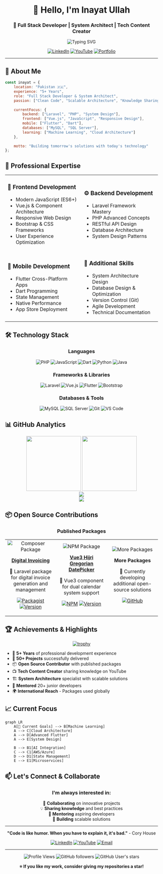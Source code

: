 <div align="center">

# 👋 Hello, I'm **Inayat Ullah**
### 🚀 Full Stack Developer | System Architect | Tech Content Creator

<img src="https://readme-typing-svg.herokuapp.com?font=Fira+Code&pause=1000&color=36BCF7&center=true&vCenter=true&width=435&lines=5%2B+Years+Full+Stack+Experience;Laravel+%7C+PHP+%7C+Flutter+Expert;Building+Scalable+Web+Solutions;YouTuber+%40+ExplaineRKhaN" alt="Typing SVG" />

[![LinkedIn](https://img.shields.io/badge/LinkedIn-0077B5?style=for-the-badge&logo=linkedin&logoColor=white)](https://www.linkedin.com/in/inayat-ullah-927b09146/)
[![YouTube](https://img.shields.io/badge/YouTube-FF0000?style=for-the-badge&logo=youtube&logoColor=white)](https://www.youtube.com/c/ExplaineRKhaN)
[![Portfolio](https://img.shields.io/badge/Portfolio-FF5722?style=for-the-badge&logo=todoist&logoColor=white)](#)

</div>

---

## 🎯 **About Me**

```javascript
const inayat = {
    location: "Pakistan 🇵🇰",
    experience: "5+ Years",
    role: "Full Stack Developer & System Architect",
    passion: ["Clean Code", "Scalable Architecture", "Knowledge Sharing"],
    
    currentFocus: {
        backend: ["Laravel", "PHP", "System Design"],
        frontend: ["Vue.js", "JavaScript", "Responsive Design"],
        mobile: ["Flutter", "Dart"],
        databases: ["MySQL", "SQL Server"],
        learning: ["Machine Learning", "Cloud Architecture"]
    },
    
    motto: "Building tomorrow's solutions with today's technology"
};
```

## 💼 **Professional Expertise**

<table>
<tr>
<td width="50%">

### 🎨 **Frontend Development**
- Modern JavaScript (ES6+)
- Vue.js & Component Architecture
- Responsive Web Design
- Bootstrap & CSS Frameworks
- User Experience Optimization

</td>
<td width="50%">

### ⚙️ **Backend Development**
- Laravel Framework Mastery
- PHP Advanced Concepts
- RESTful API Design
- Database Architecture
- System Design Patterns

</td>
</tr>
<tr>
<td width="50%">

### 📱 **Mobile Development**
- Flutter Cross-Platform Apps
- Dart Programming
- State Management
- Native Performance
- App Store Deployment

</td>
<td width="50%">

### 🔧 **Additional Skills**
- System Architecture Design
- Database Design & Optimization
- Version Control (Git)
- Agile Development
- Technical Documentation

</td>
</tr>
</table>

## 🛠️ **Technology Stack**

<div align="center">

### **Languages**
![PHP](https://img.shields.io/badge/PHP-777BB4?style=for-the-badge&logo=php&logoColor=white)
![JavaScript](https://img.shields.io/badge/JavaScript-F7DF1E?style=for-the-badge&logo=javascript&logoColor=black)
![Dart](https://img.shields.io/badge/Dart-0175C2?style=for-the-badge&logo=dart&logoColor=white)
![Python](https://img.shields.io/badge/Python-3776AB?style=for-the-badge&logo=python&logoColor=white)
![Java](https://img.shields.io/badge/Java-ED8B00?style=for-the-badge&logo=openjdk&logoColor=white)

### **Frameworks & Libraries**
![Laravel](https://img.shields.io/badge/Laravel-FF2D20?style=for-the-badge&logo=laravel&logoColor=white)
![Vue.js](https://img.shields.io/badge/Vue.js-4FC08D?style=for-the-badge&logo=vue.js&logoColor=white)
![Flutter](https://img.shields.io/badge/Flutter-02569B?style=for-the-badge&logo=flutter&logoColor=white)
![Bootstrap](https://img.shields.io/badge/Bootstrap-563D7C?style=for-the-badge&logo=bootstrap&logoColor=white)

### **Databases & Tools**
![MySQL](https://img.shields.io/badge/MySQL-4479A1?style=for-the-badge&logo=mysql&logoColor=white)
![SQL Server](https://img.shields.io/badge/Microsoft_SQL_Server-CC2927?style=for-the-badge&logo=microsoft-sql-server&logoColor=white)
![Git](https://img.shields.io/badge/Git-F05032?style=for-the-badge&logo=git&logoColor=white)
![VS Code](https://img.shields.io/badge/VS_Code-007ACC?style=for-the-badge&logo=visual-studio-code&logoColor=white)

</div>

## 📊 **GitHub Analytics**

<div align="center">
  <img height="180em" src="https://github-readme-stats.vercel.app/api?username=inaat&show_icons=true&theme=radical&include_all_commits=true&count_private=true&hide_border=true&bg_color=0D1117&title_color=58A6FF&text_color=C9D1D9&icon_color=58A6FF"/>
  <img height="180em" src="https://github-readme-stats.vercel.app/api/top-langs/?username=inaat&layout=compact&theme=radical&hide_border=true&bg_color=0D1117&title_color=58A6FF&text_color=C9D1D9"/>
</div>

<div align="center">
  <img src="https://github-readme-streak-stats.herokuapp.com/?user=inaat&theme=radical&hide_border=true&background=0D1117&stroke=58A6FF&ring=58A6FF&fire=FF6B6B&currStreakLabel=C9D1D9"/>
</div>

<div align="center">
  <img src="https://github-readme-activity-graph.vercel.app/graph?username=inaat&theme=react-dark&hide_border=true&bg_color=0D1117&color=58A6FF&line=58A6FF&point=FF6B6B"/>
</div>

## 📦 **Open Source Contributions**

<div align="center">

### **Published Packages**

<table>
<tr>
<td align="center" width="33%">
<img src="https://img.shields.io/badge/PHP-Composer-blue?style=for-the-badge&logo=composer" alt="Composer Package"/>

**[Digital Invoicing](https://packagist.org/packages/fbr/digital-invoicing)**

🧾 Laravel package for digital invoice generation and management

[![Packagist](https://img.shields.io/packagist/dt/fbr/digital-invoicing?style=flat-square&color=orange)](https://packagist.org/packages/fbr/digital-invoicing)
[![Version](https://img.shields.io/packagist/v/fbr/digital-invoicing?style=flat-square)](https://packagist.org/packages/fbr/digital-invoicing)

</td>
<td align="center" width="33%">
<img src="https://img.shields.io/badge/Vue.js-NPM-green?style=for-the-badge&logo=vue.js" alt="NPM Package"/>

**[Vue3 Hijri Gregorian DatePicker](https://www.npmjs.com/package/vue3-hijri-gregorian-datepicker)**

📅 Vue3 component for dual calendar system support

[![NPM](https://img.shields.io/npm/dt/vue3-hijri-gregorian-datepicker?style=flat-square&color=success)](https://www.npmjs.com/package/vue3-hijri-gregorian-datepicker)
[![Version](https://img.shields.io/npm/v/vue3-hijri-gregorian-datepicker?style=flat-square)](https://www.npmjs.com/package/vue3-hijri-gregorian-datepicker)

</td>
<td align="center" width="33%">
<img src="https://img.shields.io/badge/More-Coming_Soon-purple?style=for-the-badge&logo=github" alt="More Packages"/>

**More Packages**

🚀 Currently developing additional open-source solutions

[![GitHub](https://img.shields.io/badge/Follow-For_Updates-black?style=flat-square&logo=github)](https://github.com/inaat)

</td>
</tr>
</table>

</div>

## 🏆 **Achievements & Highlights**

<div align="center">

[![trophy](https://github-profile-trophy.vercel.app/?username=inaat&theme=radical&no-frame=true&no-bg=true&margin-w=4&row=1)](https://github.com/ryo-ma/github-profile-trophy)

</div>

- 🎯 **5+ Years** of professional development experience
- 🚀 **50+ Projects** successfully delivered
- 📦 **Open Source Contributor** with published packages
- 📺 **Tech Content Creator** sharing knowledge on YouTube
- 🏗️ **System Architecture** specialist with scalable solutions
- 🌟 **Mentored** 20+ junior developers
- 🌍 **International Reach** - Packages used globally

## 📈 **Current Focus**

```mermaid
graph LR
    A[🎯 Current Goals] --> B[Machine Learning]
    A --> C[Cloud Architecture]
    A --> D[Advanced Flutter]
    A --> E[System Design]
    
    B --> B1[AI Integration]
    C --> C1[AWS/Azure]
    D --> D1[State Management]
    E --> E1[Microservices]
```

## 📫 **Let's Connect & Collaborate**

<div align="center">

### **I'm always interested in:**
🤝 **Collaborating** on innovative projects  
💡 **Sharing knowledge** and best practices  
🌟 **Mentoring** aspiring developers  
🚀 **Building** scalable solutions  

---

**"Code is like humor. When you have to explain it, it's bad."** - Cory House

[![LinkedIn](https://img.shields.io/badge/💼_LinkedIn-Connect-0077B5?style=for-the-badge&logo=linkedin)](https://www.linkedin.com/in/inayat-ullah-927b09146/)
[![YouTube](https://img.shields.io/badge/📺_YouTube-Subscribe-FF0000?style=for-the-badge&logo=youtube)](https://www.youtube.com/c/ExplaineRKhaN)
[![Email](https://img.shields.io/badge/📧_Email-Contact-D14836?style=for-the-badge&logo=gmail)](mailto:inayat@example.com)

</div>

---

<div align="center">
  
![Profile Views](https://komarev.com/ghpvc/?username=inaat&label=Profile%20Views&color=0e75b6&style=flat)
![GitHub followers](https://img.shields.io/github/followers/inaat?label=Followers&style=social)
![GitHub User's stars](https://img.shields.io/github/stars/inaat?label=Stars&style=social)

  **⭐ If you like my work, consider giving my repositories a star!**
</div>
